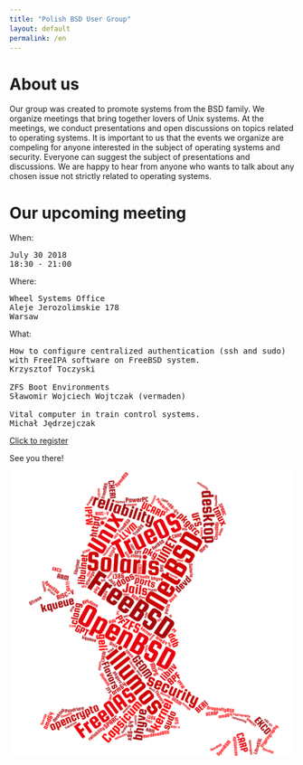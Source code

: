```yaml
---
title: "Polish BSD User Group"
layout: default
permalink: /en
---
```

<h1>About us</h1>
<p>Our group was created to promote systems from the BSD family. We organize meetings that bring together lovers of Unix systems. At the meetings, we conduct presentations and open discussions on topics related to operating systems. It is important to us that the events we organize are compeling for anyone interested in the subject of operating systems and security. Everyone can suggest the subject of presentations and discussions. We are happy to hear from anyone who wants to talk about any chosen issue not strictly related to operating systems.</p>

<h1>Our upcoming meeting</h1>

When:
<pre>
July 30 2018
18:30 - 21:00
</pre>
Where:
<pre>
Wheel Systems Office
Aleje Jerozolimskie 178
Warsaw
</pre>
What:
<pre style="white-space: pre-wrap;">
How to configure centralized authentication (ssh and sudo) with FreeIPA software on FreeBSD system.
Krzysztof Toczyski

ZFS Boot Environments
Sławomir Wojciech Wojtczak (vermaden)

Vital computer in train control systems.
Michał Jędrzejczak
</pre>

<a href="http://bit.ly/bsd-pl-3">Click to register</a>

See you there!

![Topics](bsd-words-cloud.png)
